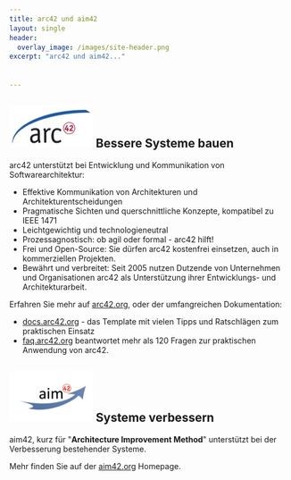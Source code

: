 ```yaml
---
title: arc42 und aim42
layout: single
header:
  overlay_image: /images/site-header.png
excerpt: "arc42 und aim42..."


---
```


## ![image-left](/images/arc42-logo-150px.jpg) **Bessere Systeme bauen**
arc42 unterstützt bei Entwicklung und Kommunikation von Softwarearchitektur:

* Effektive Kommunikation von Architekturen und Architekturentscheidungen
* Pragmatische Sichten und querschnittliche Konzepte, kompatibel zu IEEE 1471
* Leichtgewichtig und technologieneutral
* Prozessagnostisch: ob agil oder formal - arc42 hilft!
* Frei und Open-Source: Sie dürfen arc42 kostenfrei einsetzen, auch in kommerziellen Projekten.
* Bewährt und verbreitet: Seit 2005 nutzen Dutzende von Unternehmen und Organisationen
arc42 als Unterstützung ihrer Entwicklungs- und Architekturarbeit.


Erfahren Sie mehr auf [arc42.org](http://arc42.org), oder der umfangreichen
Dokumentation:

* [docs.arc42.org](http://docs.arc42.org) - das Template mit vielen Tipps und Ratschlägen
zum praktischen Einsatz
* [faq.arc42.org](http://faq.arc42.org) beantwortet mehr als 120 Fragen zur praktischen
Anwendung von arc42.


## ![image-left](/images/aim42-logo-150px.png) **Systeme verbessern**
aim42, kurz für "**Architecture Improvement Method**" unterstützt bei der
Verbesserung bestehender Systeme.

Mehr finden Sie auf der [aim42.org](http://aim42.org) Homepage.
